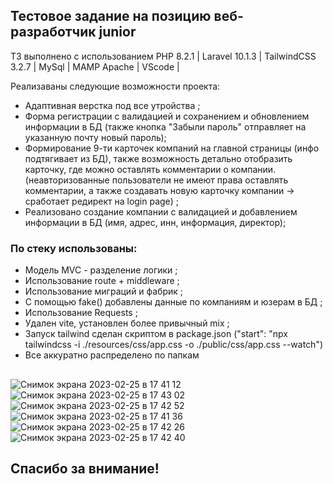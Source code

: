 ## Тестовое задание на позицию веб-разработчик junior

ТЗ выполнено с использованием PHP 8.2.1 | Laravel 10.1.3 | TailwindCSS 3.2.7 | MySql | MAMP Apache | VScode |

Реализаваны следующие возможности проекта:

- Адаптивная верстка под все утройства ;
- Форма регистрации с валидацией и сохранением и обновлением информации в БД (также кнопка "Забыли пароль" отправляет на указанную почту новый пароль);
- Формирование 9-ти карточек компаний на главной страницы (инфо подтягивает из БД), также возможность детально отобразить карточку, где можно оставлять комментарии о компании. (неавторизованные пользователи не имеют права оставлять комментарии, а также создавать новую карточку компании -> сработает редирект на login page) ;
- Реализовано создание компании с валидацией и добавлением информации в БД (имя, адрес, инн, информация, директор);

### По стеку использованы:

- Модель MVC - разделение логики ;
- Использование route + middleware ;
- Использование миграций и фабрик ;
- С помощью fake() добавлены данные по компаниям и юзерам в БД ;
- Использование Requests ;
- Удален vite, установлен более привычный mix ;
- Запуск tailwind сделан скриптом в package.json ("start": "npx tailwindcss -i ./resources/css/app.css -o ./public/css/app.css --watch")
- Все аккуратно распределено по папкам

##
![Снимок экрана 2023-02-25 в 17 41 12](https://user-images.githubusercontent.com/103481753/221363219-1ba9b99a-cfd9-4880-aba8-780a56347f5b.png)
![Снимок экрана 2023-02-25 в 17 43 02](https://user-images.githubusercontent.com/103481753/221363247-2612b869-8361-415d-af77-85e916aa3730.png)
![Снимок экрана 2023-02-25 в 17 42 52](https://user-images.githubusercontent.com/103481753/221363283-0abeb471-9c64-412d-a8f3-b7af9ecfd6ad.png)
![Снимок экрана 2023-02-25 в 17 41 36](https://user-images.githubusercontent.com/103481753/221363332-1db8ce52-72e8-4795-96cc-24ff0b0f72b9.png)
![Снимок экрана 2023-02-25 в 17 42 26](https://user-images.githubusercontent.com/103481753/221363349-587c690f-abd6-463c-a935-4590b30efe10.png)
![Снимок экрана 2023-02-25 в 17 42 40](https://user-images.githubusercontent.com/103481753/221363431-699bf4ea-8f10-47e9-83ec-25ab6531dd51.png)

## Спасибо за внимание! 





